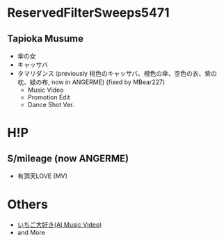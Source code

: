 # ReservedFilterSweeps5471
## Tapioka Musume
* 傘の女
* キャッサバ
* タマリダンス (previously 桃色のキャッサバ、橙色の傘、空色の衣、紫の枕、緑の布, now in ANGERME) (fixed by MBear227)
  * Music Video
  * Promotion Edit
  * Dance Shot Ver.
# H!P
## S/mileage (now ANGERME)
* 有頂天LOVE (MV)
# Others
* [いちご大好き(AI Music Video)](https://www.youtube.com/watch?v=6QrJNHNd4DA)
* and More
